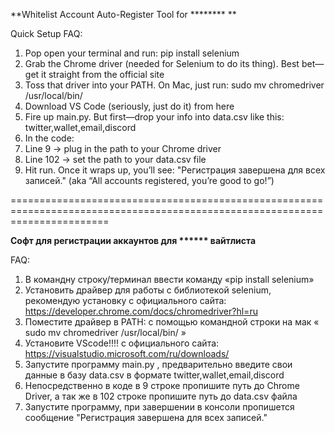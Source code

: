 **Whitelist Account Auto-Register Tool for ******** **

Quick Setup FAQ:
1. Pop open your terminal and run: pip install selenium
2. Grab the Chrome driver (needed for Selenium to do its thing). Best bet—get it straight from the official site
3. Toss that driver into your PATH. On Mac, just run: sudo mv chromedriver /usr/local/bin/
4. Download VS Code (seriously, just do it) from here
5. Fire up main.py. But first—drop your info into data.csv like this: twitter,wallet,email,discord
6. In the code:
7. Line 9 → plug in the path to your Chrome driver
8. Line 102 → set the path to your data.csv file
9. Hit run. Once it wraps up, you’ll see: "Регистрация завершена для всех записей." (aka “All accounts registered, you’re good to go!”)


=============================================================================================================================


**Софт для регистрации аккаунтов для ****** вайтлиста**

FAQ:
1. В командну строку/терминал ввести команду «pip install selenium»
2. Установить драйвер для работы с библиотекой selenium, рекомендую установку с официального сайта: https://developer.chrome.com/docs/chromedriver?hl=ru
3. Поместите драйвер в PATH: с помощью командной строки на мак « sudo mv chromedriver /usr/local/bin/ »
4. Установите VScode!!!! с официального сайта: https://visualstudio.microsoft.com/ru/downloads/
5. Запустите программу main.py , предварительно введите свои данные в базу data.csv в формате twitter,wallet,email,discord
6. Непосредственно в коде в 9 строке пропишите путь до Chrome Driver, а так же в 102 строке пропишите путь до data.csv файла
7. Запустите программу, при завершении в консоли пропишется сообщение "Регистрация завершена для всех записей."
